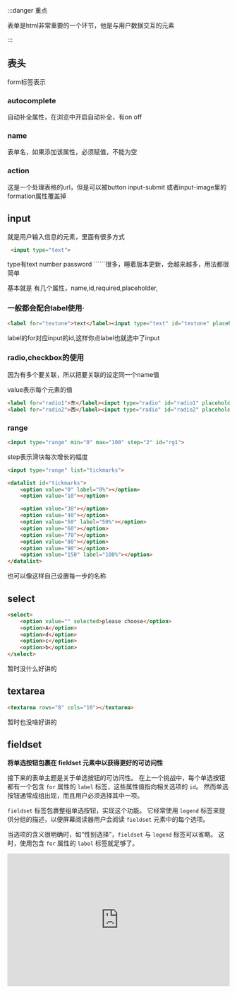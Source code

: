 :::danger 重点

表单是html非常重要的一个环节，他是与用户数据交互的元素

:::

## 表头

form标签表示

### autocomplete

自动补全属性，在浏览中开启自动补全，有on off

### name

表单名，如果添加该属性，必须赋值，不能为空

### action

这是一个处理表格的url，但是可以被button input-submit 或者input-image里的formation属性覆盖掉

## input

就是用户输入信息的元素，里面有很多方式

```html
 <input type="text">
```

type有text number password ``````很多，睡着版本更新，会越来越多，用法都很简单

基本就是 有几个属性，name,id,required,placeholder,

### 一般都会配合label使用·

```html
<label for="textone">text</label><input type="text" id="textone" placeholder="文本输入" required>
```

label的for对应input的id,这样你点label也就选中了input

### radio,checkbox的使用

因为有多个要关联，所以把要关联的设定同一个name值

value表示每个元素的值

```html
<label for="radio1">东</label><input type="radio" id="radio1" placeholder="密码输入" name="radioone" value="东">
<label for="radio2">西</label><input type="radio" id="radio2" placeholder="密码输入" name="radioone" value="西">
```

### range

```html
<input type="range" min="0" max="100" step="2" id="rg1">
```

step表示滑块每次增长的幅度

```html
<input type="range" list="tickmarks">

<datalist id="tickmarks">
    <option value="0" label="0%"></option>
    <option value="10"></option>

    <option value="30"></option>
    <option value="40"></option>
    <option value="50" label="50%"></option>
    <option value="60"></option>
    <option value="70"></option>
    <option value="80"></option>
    <option value="90"></option>
    <option value="150" label="100%"></option>
</datalist>

```

也可以像这样自己设置每一步的名称

## select

```html
<select>
    <option value="" selected>please choose</option>
    <option>A</option>
    <option>d</option>
    <option>c</option>
    <option>b</option>
</select>
```

暂时没什么好讲的

## textarea

```html
<textarea rows="8" cols="10"></textarea>
```

暂时也没啥好讲的

## fieldset

**将单选按钮包裹在 fieldset 元素中以获得更好的可访问性**

接下来的表单主题是关于单选按钮的可访问性。 在上一个挑战中，每个单选按钮都有一个包含 `for` 属性的 `label` 标签，这些属性值指向相关选项的 `id`。 然而单选按钮通常成组出现，而且用户必须选择其中一项。

`fieldset` 标签包裹整组单选按钮，实现这个功能。 它经常使用 `legend` 标签来提供分组的描述，以便屏幕阅读器用户会阅读 `fieldset` 元素中的每个选项。

当选项的含义很明确时，如“性别选择”，`fieldset` 与 `legend` 标签可以省略。 这时，使用包含 `for` 属性的 `label` 标签就足够了。

<iframe height="300" style="width: 100%;" scrolling="no" title="radio" src="https://codepen.io/luke_xiao/embed/KKqNKWm?default-tab=html%2Cresult" frameborder="no" loading="lazy" allowtransparency="true" allowfullscreen="true">
  See the Pen <a href="https://codepen.io/luke_xiao/pen/KKqNKWm">
  radio</a> by luke_xiao (<a href="https://codepen.io/luke_xiao">@luke_xiao</a>)
  on <a href="https://codepen.io">CodePen</a>.
</iframe>
